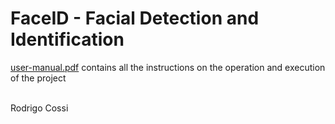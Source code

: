 # FaceID - Facial Detection and Identification

[user-manual.pdf](user-manual.pdf) contains all the instructions on the operation and execution of the project

<br/>
Rodrigo Cossi
